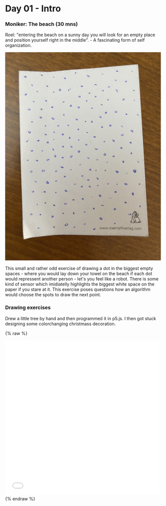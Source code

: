 # Day 01 - Intro


### Moniker: The beach (30 mns)

Roel: "entering the beach on a sunny day you will look for an empty place and position yourself right in the middle". - A fascinating form of self organization.

![Example Image](content/day01/beach_experiment.jpg)

This small and rather odd exercise of drawing a dot in the biggest empty spaces - where you would lay down your towel on the beach if each dot would repressent another person - let's you feel like a robot. There is some kind of sensor which imidiatelly highlights the biggest white space on the paper if you stare at it. This exercise poses questions how an algorithm would choose the spots to draw the next point.

### Drawing exercises

Drew a little tree by hand and then programmed it in p5.js. I then got stuck designing some colorchanging christmass decoration.

{% raw %}
<iframe src="content/day01/04/embed.html" width="500" height="500" frameborder="no"></iframe>
{% endraw %}

